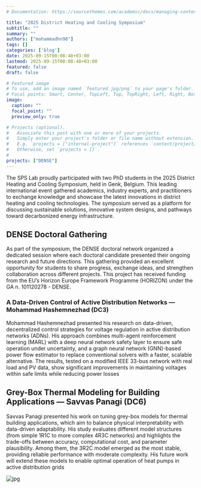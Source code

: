 ```yaml
---
# Documentation: https://sourcethemes.com/academic/docs/managing-content/

title: "2025 District Heating and Cooling Symposium"
subtitle: ""
summary: ""
authors: ["mohammadhn98"]
tags: []
categories: ['blog']
date: 2025-09-15T00:08:48+03:00
lastmod: 2025-09-15T00:08:48+03:00
featured: false
draft: false

# Featured image
# To use, add an image named `featured.jpg/png` to your page's folder.
# Focal points: Smart, Center, TopLeft, Top, TopRight, Left, Right, BottomLeft, Bottom, BottomRight.
image:
  caption: ""
  focal_point: ""
  preview_only: true

# Projects (optional).
#   Associate this post with one or more of your projects.
#   Simply enter your project's folder or file name without extension.
#   E.g. `projects = ["internal-project"]` references `content/project/deep-learning/index.md`.
#   Otherwise, set `projects = []`.
# 
projects: ["DENSE"]
---
```


The SPS Lab proudly participated with two PhD students in the 2025 District Heating and Cooling Symposium, held in Genk, Belgium.
This leading international event gathered academics, industry experts, and practitioners to exchange knowledge and showcase the latest innovations in district heating and cooling technologies. The symposium served as a platform for discussing sustainable solutions, innovative system designs, and pathways toward decarbonized energy infrastructure.

## DENSE Doctoral Gathering

As part of the symposium, the DENSE doctoral network organized a dedicated session where each doctoral candidate presented their ongoing research and future directions. This gathering provided an excellent opportunity for students to share progress, exchange ideas, and strengthen collaboration across different projects. This project has received funding from the EU’s Horizon Europe Framework Programme (HORIZON) under the GA n. 101120278 - DENSE.

### A Data-Driven Control of Active Distribution Networks — Mohammad Hashemnezhad (DC3)

Mohammad Hashemnezhad presented his research on data-driven, decentralized control strategies for voltage regulation in active distribution networks (ADNs). His approach combines multi-agent reinforcement learning (MARL) with a deep neural network safety layer to ensure safe operation under uncertainty, and a graph neural network (GNN)-based power flow estimator to replace conventional solvers with a faster, scalable alternative. The results, tested on a modified IEEE 33-bus network with real load and PV data, show significant improvements in maintaining voltages within safe limits while reducing power losses

## Grey-Box Thermal Modeling for Building Applications — Savvas Panagi (DC6)

Savvas Panagi presented his work on tuning grey-box models for thermal building applications, which aim to balance physical interpretability with data-driven adaptability. His study evaluates different model structures (from simple 1R1C to more complex 4R3C networks) and highlights the trade-offs between accuracy, computational cost, and parameter plausibility. Among them, the 3R2C model emerged as the most stable, providing reliable performance with moderate complexity. His future work will extend these models to enable optimal operation of heat pumps in active distribution grids


![jpg](image.jpg)

